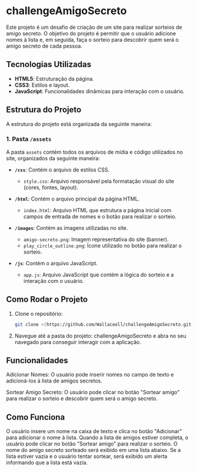 # challengeAmigoSecreto

Este projeto é um desafio de criação de um site para realizar sorteios de amigo secreto. O objetivo do projeto é permitir que o usuário adicione nomes à lista e, em seguida, faça o sorteio para descobrir quem será o amigo secreto de cada pessoa.

## Tecnologias Utilizadas

- **HTML5**: Estruturação da página.
- **CSS3**: Estilos e layout.
- **JavaScript**: Funcionalidades dinâmicas para interação com o usuário.

## Estrutura do Projeto

A estrutura do projeto está organizada da seguinte maneira:

### 1. **Pasta `/assets`**
A pasta `assets` contém todos os arquivos de mídia e código utilizados no site, organizados da seguinte maneira:

- **`/css`**: Contém o arquivo de estilos CSS.
    - `style.css`: Arquivo responsável pela formatação visual do site (cores, fontes, layout).

- **`/html`**: Contém o arquivo principal da página HTML.
    - `index.html`: Arquivo HTML que estrutura a página inicial com campos de entrada de nomes e o botão para realizar o sorteio.

- **`/images`**: Contém as imagens utilizadas no site.
    - `amigo-secreto.png`: Imagem representativa do site (banner).
    - `play_circle_outline.png`: Ícone utilizado no botão para realizar o sorteio.

- **`/js`**: Contém o arquivo JavaScript.
    - `app.js`: Arquivo JavaScript que contém a lógica do sorteio e a interação com o usuário.

## Como Rodar o Projeto

1. Clone o repositório:
   ```bash
   git clone <(https://github.com/Wallaceoll/challengeAmigoSecreto.git)>
   
2. Navegue até a pasta do projeto: challengeAmigoSecreto e abra no seu navegado para conseguir interagir com a aplicação.

## Funcionalidades
Adicionar Nomes: O usuário pode inserir nomes no campo de texto e adicioná-los à lista de amigos secretos.

Sortear Amigo Secreto: O usuário pode clicar no botão "Sortear amigo" para realizar o sorteio e descobrir quem será o amigo secreto.

## Como Funciona
O usuário insere um nome na caixa de texto e clica no botão "Adicionar" para adicionar o nome à lista.
Quando a lista de amigos estiver completa, o usuário pode clicar no botão "Sortear amigo" para realizar o sorteio. O nome do amigo secreto sorteado será exibido em uma lista abaixo.
Se a lista estiver vazia e o usuário tentar sortear, será exibido um alerta informando que a lista está vazia.
